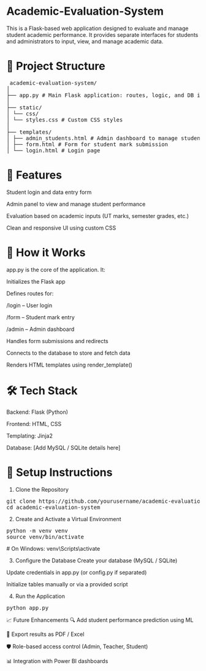 # Academic-Evaluation-System

This is a Flask-based web application designed to evaluate and manage student academic performance. It provides separate interfaces for students and administrators to input, view, and manage academic data.

# 📁 Project Structure
<pre> academic-evaluation-system/
│
├── app.py # Main Flask application: routes, logic, and DB interaction
│
├── static/
│ └── css/
│ └── styles.css # Custom CSS styles
│
├── templates/
│ ├── admin_students.html # Admin dashboard to manage student data
│ ├── form.html # Form for student mark submission
│ └── login.html # Login page</pre>

# 🚀 Features
Student login and data entry form

Admin panel to view and manage student performance

Evaluation based on academic inputs (UT marks, semester grades, etc.)

Clean and responsive UI using custom CSS

# 🧠 How it Works
app.py is the core of the application. It:

Initializes the Flask app

Defines routes for:

/login – User login

/form – Student mark entry

/admin – Admin dashboard

Handles form submissions and redirects

Connects to the database to store and fetch data

Renders HTML templates using render_template()

# 🛠️ Tech Stack
Backend: Flask (Python)

Frontend: HTML, CSS

Templating: Jinja2

Database: [Add MySQL / SQLite details here]

# 🔧 Setup Instructions
1. Clone the Repository

<pre>git clone https://github.com/yourusername/academic-evaluation-system.git
cd academic-evaluation-system</pre>
2. Create and Activate a Virtual Environment

<pre>python -m venv venv
source venv/bin/activate</pre>        # On Windows: venv\Scripts\activate
3. Configure the Database
Create your database (MySQL / SQLite)

Update credentials in app.py (or config.py if separated)

Initialize tables manually or via a provided script

4. Run the Application

<pre>python app.py</pre>
📈 Future Enhancements
🔍 Add student performance prediction using ML

📄 Export results as PDF / Excel

🛡️ Role-based access control (Admin, Teacher, Student)

📊 Integration with Power BI dashboards
